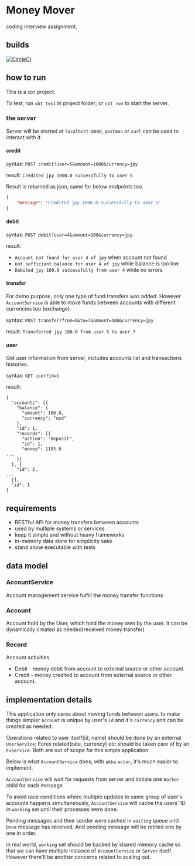 # Money Mover
coding interview assignment.

## builds
[![CircleCI](https://circleci.com/gh/gigiyy/moneymover.svg?style=svg)](https://circleci.com/gh/gigiyy/moneymover)

## how to run
This is a `sbt` project.

To test, run `sbt test` in project folder; or `sbt run` to start the server.

### the server
Server will be started at `localhost:8080`, `postman` or `curl` can be used to interact with it.

#### credit
syntax: `POST credit?user=5&amount=1000&currency=jpy`

result: `Credited jpy 1000.0 successfully to user 5`

Result is returned as json, same for below endpoints too.
```json
{
    "message": "Credited jpy 1000.0 successfully to user 5"
}
```

#### debit
syntax: `POST debit?user=4&amount=100&currency=jpy`

result: 
* `Account not found for user 4 of jpy` when account not found
* `not sufficient balance for user 4 of jpy` while balance is too low
* `Debited jpy 100.0 successfully from user 4` while no errors

#### transfer
For demo purpose, only one type of fund transfers was added.
However `AccountService` is able to move funds between accounts with different currencies too (exchange).

syntax: `POST transfer?from=5&to=7&amount=100&currency=jpy`

result: `Transferred jpy 100.0 from user 5 to user 7`

#### user 
Get user information from server, includes accounts list and transactions histories.

syntax: `GET user?id=1` 

result: 
```
{
  "accounts": [{
    "balance": {
      "amount": 100.0,
      "currency": "usd"
    },
    "id": 1,
    "records": [{
      "action": "Deposit",
      "id": 1,
      "money": 1105.0
...
    }]
  }, {
    "id": 2,
...
  }],
  "id": 1
}
```

## requirements

* RESTful API for money transfers between accounts
* used by multiple systems or services
* keep it simple and without heavy frameworks
* in-memory data store for simplicity sake
* stand alone executable with tests

## data model

### AccountService
Account management service fulfill the money transfer functions

### Account
Account hold by the User, which hold the money own by the user.
It can be dynamically created as needed(received money transfer)

### Record
Account activities
* Debit - money debit from account to external source or other account.
* Credit - money credited to account from external source or other account.

## implementation details
This application only cares about moving funds between users. 
to make things simpler `Account` is unique by user's `id` and it's `currency` and can be created as needed.

Operations related to user itself(id, name) should be done by an external `UserService`; Forex related(rate, currency) etc should be taken care of by an `FxService`. Both are out of scope for this simple application.

Below is what `AccountService` does; with `akka` `actor`, it's much easier to implement.

`AccountService` will wait for requests from server and initiate one `Worker` child for each message

To avoid race conditions where multiple updates to same group of user's accounts happens simultaneously, `AccountService` will cache the users' ID in `working` set until their processes were done.

Pending messages and their sender were cached in `waiting` queue
until `Done` message has received. And pending message will be retried one by one in order.

in real world, `working` set should be backed by shared memory cache so that we can have multiple instance of `AccountService` or `Server` itself. However there'll be another concerns related to scaling out.